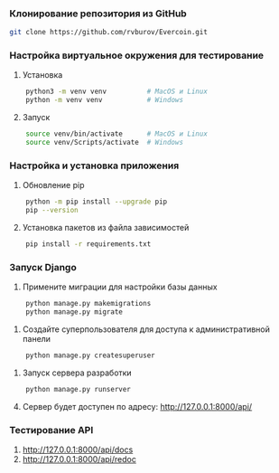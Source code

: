 ### Клонирование репозитория из GitHub

```bash
git clone https://github.com/rvburov/Evercoin.git
```

### Настройка виртуальное окружения для тестирование

1. Установка
```bash
    python3 -m venv venv          # MacOS и Linux
    python -m venv venv           # Windows
```

2. Запуск
```bash
    source venv/bin/activate      # MacOS и Linux
    source venv/Scripts/activate  # Windows
```

### Настройка и установка приложения

1. Обновление pip
```bash
    python -m pip install --upgrade pip
    pip --version
```

2. Установка пакетов из файла зависимостей
```bash
    pip install -r requirements.txt
```

###  Запуск Django

1. Примените миграции для настройки базы данных
```bash
    python manage.py makemigrations
    python manage.py migrate
```
1. Создайте суперпользователя для доступа к административной панели
```bash
    python manage.py createsuperuser
```
1. Запуск сервера разработки
```bash
    python manage.py runserver
```
4. Сервер будет доступен по адресу: http://127.0.0.1:8000/api/

### Тестирование API

1. http://127.0.0.1:8000/api/docs
2. http://127.0.0.1:8000/api/redoc


